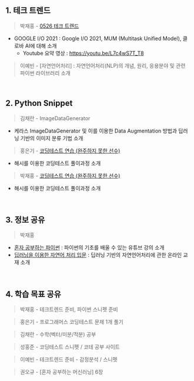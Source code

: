 ## 1. 테크 트렌드

> 박재홍 - [0526 테크 트렌드](https://docs.google.com/document/d/13gzqAOINhNtAMMlULd8JQidMWyDFkNGq97ubg9h5yTA/edit#heading=h.utal5qzihqc5)
  - GOOGLE I/O 2021 : Google I/O 2021, MUM (Multitask Unified Model), 클로바 AI에 대해 소개
      - Youtube 요약 영상 : https://youtu.be/L7c4wS7T_T8

> 이예빈 - [자연언어처리] : 자연언어처리(NLP)의 개념, 원리, 응용분야 및 관련 파이썬 라이브러리 소개

&nbsp;



## 2. Python Snippet

> 김채란 - ImageDataGenerator
  - 케라스 ImageDataGenerator 및 이를 이용한 Data Augmentation 방법과 딥러닝 기반의 이미지 분류 기법 소개
> 홍은기 - [코딩테스트 연습 (완주하지 못한 선수)](https://programmers.co.kr/learn/courses/30/lessons/42576)
  - 해시를 이용한 코딩테스트 풀이과정 소개
> 박재홍 - [코딩테스트 연습 (완주하지 못한 선수)](https://programmers.co.kr/learn/courses/30/lessons/42576)
  - 해시를 이용한 코딩테스트 풀이과정 소개

&nbsp;



## 3. 정보 공유

> 박재홍
  - [혼자 공부하는 파이썬](https://www.youtube.com/playlist?list=PLBXuLgInP-5kr0PclHz1ubNZgESmliuB7) : 파이썬의 기초를 배울 수 있는 유튜브 강의 소개
  - [딥러닝을 이용한 자연어 처리 입문](https://wikidocs.net/book/2155) : 딥러닝 기반의 자연언어처리에 관한 온라인 교재 소개


&nbsp;



## 4. 학습 목표 공유

> 박재홍 - 테크트렌드 준비, 파이썬 스니펫 준비

> 홍은기 - 프로그래머스 코딩테스트 문제 1개 풀기

> 김채란 - 수학(벡터/미분/적분) 공부

> 성홍준 - 코딩테스트 스니펫 / 코테 공부 사이트

> 이예빈 - 테크트렌드 준비 - 감정분석 / 스니펫

> 권오규 - [혼자 공부하는 머신러닝] 6장
